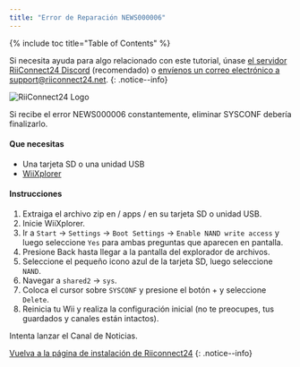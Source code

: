 ```yaml
---
title: "Error de Reparación NEWS000006"
---
```


{% include toc title="Table of Contents" %}

Si necesita ayuda para algo relacionado con este tutorial, únase [el servidor RiiConnect24 Discord](https://discord.gg/b4Y7jfD) (recomendado) o [envíenos un correo electrónico a support@riiconnect24.net](mailto:support@riiconnect24.net).
{: .notice--info}

![RiiConnect24 Logo](/images/WiiRC24Logo.jpg)

Si recibe el error NEWS000006 constantemente, eliminar SYSCONF debería finalizarlo.

#### Que necesitas
* Una tarjeta SD o una unidad USB
* [WiiXplorer](https://sourceforge.net/projects/wiixplorer/files/latest/download)

#### Instrucciones

1. Extraiga el archivo zip en / apps / en su tarjeta SD o unidad USB.
1. Inicie WiiXplorer.
1. Ir a `Start` -> `Settings` -> `Boot Settings` -> `Enable NAND write access` y luego seleccione `Yes` para ambas preguntas que aparecen en pantalla.
1. Presione Back hasta llegar a la pantalla del explorador de archivos.
1. Seleccione el pequeño icono azul de la tarjeta SD, luego seleccione `NAND`.
1. Navegar a `shared2` -> `sys`.
1. Coloca el cursor sobre `SYSCONF` y presione el botón + y seleccione `Delete`.
1. Reinicia tu Wii y realiza la configuración inicial (no te preocupes, tus guardados y canales están intactos).

Intenta lanzar el Canal de Noticias.

[Vuelva a la página de instalación de Riiconnect24](riiconnect24)
{: .notice--info}
